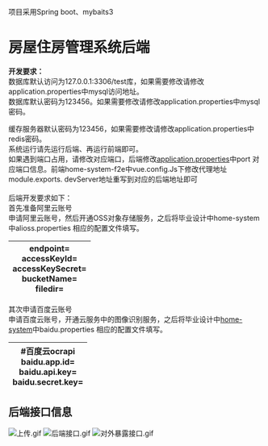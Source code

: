 项目采用Spring boot、mybaits3 
# 房屋住房管理系统后端
**开发要求：**<br />数据库默认访问为127.0.0.1:3306/test库，如果需要修改请修改application.properties中mysql访问地址。<br />数据库默认密码为123456。如果需要修改请修改application.properties中mysql密码。

缓存服务器默认密码为123456，如果需要修改请修改application.properties中redis密码。<br />系统运行请先运行后端、再运行前端即可。<br />如果遇到端口占用，请修改对应端口，后端修改[]()[application.properties]()中port 对应端口信息。前端home-system-f2e中vue.config.Js下修改代理地址module.exports. devServer地址重写到对应的后端地址即可<br /> <br />后端开发要求如下：<br />首先准备阿里云账号<br />申请阿里云账号，然后开通OSS对象存储服务，之后将毕业设计中home-system中alioss.properties 相应的配置文件填写。

| endpoint=<br />accessKeyId=<br />accessKeySecret=<br />bucketName=<br />filedir= |
| --- |

其次申请百度云账号<br />申请百度云账号，开通云服务中的图像识别服务，之后将毕业设计中[]()[home-system]()中baidu.properties 相应的配置文件填写。

| #百度云ocrapi<br />baidu.app.id=<br />baidu.api.key=<br />baidu.secret.key= |
| --- |

## 后端接口信息
![上传.gif](https://github.com/zy84338719/home-system-f2e/blob/master/demo/%E4%B8%8A%E4%BC%A0.gif)
![后端接口.gif](https://github.com/zy84338719/home-system-f2e/blob/master/demo/后端接口.gif)
![对外暴露接口.gif](https://github.com/zy84338719/home-system-f2e/blob/master/demo/对外暴露接口.gif)
